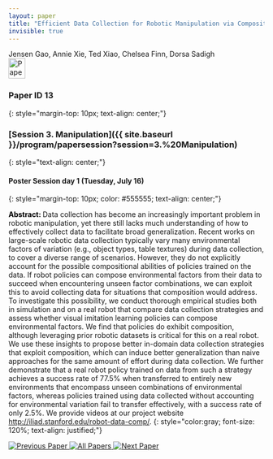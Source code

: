 ```yaml
---
layout: paper
title: "Efficient Data Collection for Robotic Manipulation via Compositional Generalization"
invisible: true
---
```

<div class="paper-authors">
<div class="paper-author-box">
    <div class="paper-author-name">Jensen Gao, Annie Xie, Ted Xiao, Chelsea Finn, Dorsa Sadigh</div>
    <div class="paper-author-uni"></div>
</div>

</div><div class="paper-pdf">
                <div> <a href="https://www.roboticsproceedings.org/rss20/p013.pdf"><img src="{{ site.baseurl }}/images/paper_link.png" alt="Paper Website" width = "33"  height = "40"/></a> </div>
                </div>

### Paper ID 13
{: style="margin-top: 10px; text-align: center;"}

### [Session 3. Manipulation]({{ site.baseurl }}/program/papersession?session=3.%20Manipulation)
{: style="text-align: center;"}

#### Poster Session day 1 (Tuesday, July 16)
{: style="margin-top: 10px; color: #555555; text-align: center;"}

<b style="color: black;">Abstract: </b>Data collection has become an increasingly important problem in robotic manipulation, yet there still lacks much understanding of how to effectively collect data to facilitate broad generalization. Recent works on large-scale robotic data collection typically vary many environmental factors of variation (e.g., object types, table textures) during data collection, to cover a diverse range of scenarios. However, they do not explicitly account for the possible compositional abilities of policies trained on the data. If robot policies can compose environmental factors from their data to succeed when encountering unseen factor combinations, we can exploit this to avoid collecting data for situations that composition would address. To investigate this possibility, we conduct thorough empirical studies both in simulation and on a real robot that compare data collection strategies and assess whether visual imitation learning policies can compose environmental factors. We find that policies do exhibit composition, although leveraging prior robotic datasets is critical for this on a real robot. We use these insights to propose better in-domain data collection strategies that exploit composition, which can induce better generalization than naive approaches for the same amount of effort during data collection. We further demonstrate that a real robot policy trained on data from such a strategy achieves a success rate of 77.5% when transferred to entirely new environments that encompass unseen combinations of environmental factors, whereas policies trained using data collected without accounting for environmental variation fail to transfer effectively, with a success rate of only 2.5%. We provide videos at our project website http://iliad.stanford.edu/robot-data-comp/.
{: style="color:gray; font-size: 120%; text-align: justified;"}


<div class="paper-menu">
<a href="{{ site.baseurl }}/program/papers/012/"> <img src="{{ site.baseurl }}/images/previous_paper_icon.png" alt="Previous Paper" title="Previous Paper"/> </a>
<a href="{{ site.baseurl }}/program/papers"><img src="{{ site.baseurl }}/images/overview_icon.png" alt="All Papers" title="All Papers"/> </a>
<a href="{{ site.baseurl }}/program/papers/014/"> <img src="{{ site.baseurl }}/images/next_paper_icon.png" alt="Next Paper" title="Next Paper"/> </a>

</div>
